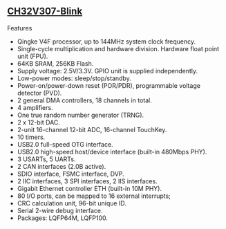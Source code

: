  ## [CH32V307-Blink](https://wch-ic.com/products/CH32V307.html) 

Features

  -  Qingke V4F processor, up to 144MHz system clock frequency.
  -  Single-cycle multiplication and hardware division. Hardware float point unit (FPU).
  -  64KB SRAM, 256KB Flash.
  -  Supply voltage: 2.5V/3.3V. GPIO unit is supplied independently.
  -  Low-power modes: sleep/stop/standby.
  -  Power-on/power-down reset (POR/PDR), programmable voltage detector (PVD).
  -  2 general DMA controllers, 18 channels in total.
  -  4 amplifiers.
  -  One true random number generator (TRNG).
  -  2 x 12-bit DAC.
  -  2-unit 16-channel 12-bit ADC, 16-channel TouchKey.
  -  10 timers.
  -  USB2.0 full-speed OTG interface.
  -  USB2.0 high-speed host/device interface (built-in 480Mbps PHY).
  -  3 USARTs, 5 UARTs.
  -  2 CAN interfaces (2.0B active).
  -  SDIO interface, FSMC interface, DVP.
  -  2 IIC interfaces, 3 SPI interfaces, 2 IIS interfaces.
  -  Gigabit Ethernet controller ETH (built-in 10M PHY).
  -  80 I/O ports, can be mapped to 16 external interrupts;
  -  CRC calculation unit, 96-bit unique ID.
  -  Serial 2-wire debug interface.
  -  Packages: LQFP64M, LQFP100.
